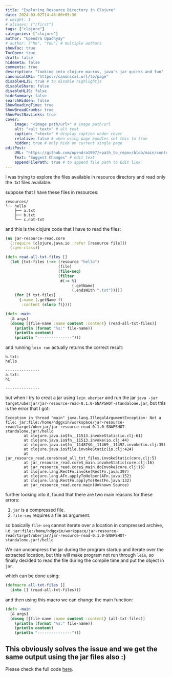 ```yaml
---
title: "Exploring Resource Directory in Clojure"
date: 2024-03-02T14:46:06+05:30
# weight: 1
# aliases: ["/first"]
tags: ["clojure"]
categories: ["clojure"]
author: "Upendra Upadhyay"
# author: ["Me", "You"] # multiple authors
showToc: true
TocOpen: true
draft: false
hidemeta: false
comments: true
description: "looking into clojure macros, java's jar quirks and fun"
canonicalURL: "https://canonical.url/to/page"
disableHLJS: true # to disable highlightjs
disableShare: false
disableHLJS: false
hideSummary: false
searchHidden: false
ShowReadingTime: true
ShowBreadCrumbs: true
ShowPostNavLinks: true
cover:
    image: "<image path/url>" # image path/url
    alt: "<alt text>" # alt text
    caption: "<text>" # display caption under cover
    relative: false # when using page bundles set this to true
    hidden: true # only hide on current single page
editPost:
    URL: "https://github.com/upendra1997/<path_to_repo>/blob/main/content"
    Text: "Suggest Changes" # edit text
    appendFilePath: true # to append file path to Edit link
---
```


I was trying to explore the files available in resource directory and read only the .txt files available.

suppose that I have these files in resources:
```
resources/
└── hello
    ├── a.txt
    ├── b.txt
    └── c.not-txt
```

and this is the clojure code that I have to read the files:
```clojure
(ns jar-resource-read.core
  (:require [clojure.java.io :refer [resource file]])
  (:gen-class))

(defn read-all-txt-files [] 
  (let [txt-files (->> (resource "hello")
                       (file)
                       (file-seq)
                       (filter
                        #(-> %1
                             (.getName)
                             (.endsWith ".txt"))))]
    (for [f txt-files] 
      {:name (.getName f) 
       :content (slurp f)})))

(defn -main
  [& args]
  (doseq [{file-name :name content :content} (read-all-txt-files)]
    (println (format "%s:" file-name))
    (println content)
    (println "---------------")))
```
and running `lein run` actually returns the correct result:
```
b.txt:
hello

---------------
a.txt:
hi

---------------

```
but when I try to creat a jar using `lein uberjar` and run the jar `java -jar target/uberjar/jar-resource-read-0.1.0-SNAPSHOT-standalone.jar`, but this is the error that I got:
```
Exception in thread "main" java.lang.IllegalArgumentException: Not a file: jar:file:/home/hdggxin/workspace/jar-resource-read/target/uberjar/jar-resource-read-0.1.0-SNAPSHOT-standalone.jar!/hello
        at clojure.java.io$fn__11513.invokeStatic(io.clj:61)
        at clojure.java.io$fn__11513.invoke(io.clj:44)
        at clojure.java.io$fn__11487$G__11469__11492.invoke(io.clj:35)
        at clojure.java.io$file.invokeStatic(io.clj:424)
        at jar_resource_read.core$read_all_txt_files.invokeStatic(core.clj:5)
        at jar_resource_read.core$_main.invokeStatic(core.clj:16)
        at jar_resource_read.core$_main.doInvoke(core.clj:16)
        at clojure.lang.RestFn.invoke(RestFn.java:397)
        at clojure.lang.AFn.applyToHelper(AFn.java:152)
        at clojure.lang.RestFn.applyTo(RestFn.java:132)
        at jar_resource_read.core.main(Unknown Source)

```
further looking into it, found that there are two main reasons for these errors:
1. `jar` is a compressed file.
2. `file-seq` requires a file as argument.

so basically `file-seq` cannot iterate over a location in compressed archive, i.e. `jar:file:/home/hdggxin/workspace/jar-resource-read/target/uberjar/jar-resource-read-0.1.0-SNAPSHOT-standalone.jar!/hello`

We can uncompress the jar during the program startup and iterate over the extracted location, but this will make program not run through `lein`, so finally decided to read the file during the compile time and put the object in `jar`.

which can be done using:
```clojure
(defmacro all-txt-files []
  (into [] (read-all-txt-files)))
```
and then using this macro we can change the main function:
```clojure
(defn -main
  [& args]
  (doseq [{file-name :name content :content} (all-txt-files)]
    (println (format "%s:" file-name))
    (println content)
    (println "---------------")))
```
This obviously solves the issue and we get the same output using the jar files also :)
---------
Please check the full code [here](https://github.com/upendra1997/jar-resource-read).
